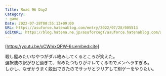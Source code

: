```yaml
---
Title: Road 96 Day2
Category:
- game
Date: 2022-07-28T00:55:13+09:00
URL: https://asuforce.hatenablog.com/entry/2022/07/28/005513
EditURL: https://blog.hatena.ne.jp/asuforcegt/asuforce.hatenablog.com/atom/entry/4207112889903378057
---
```


[https://youtu.be/xCWmxQPW-6s:embed:cite]

殺し屋みたいなやつがダル絡みしてくるところが笑えた。  
選択肢の訳がひど過ぎて、宥めたつもりがキレてくるのでメンヘラすぎる。  
しかし、なぜかうまく脱出できたのでサッサとクリアして別ゲーをやりたい。
